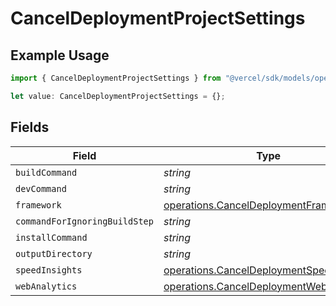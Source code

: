# CancelDeploymentProjectSettings

## Example Usage

```typescript
import { CancelDeploymentProjectSettings } from "@vercel/sdk/models/operations";

let value: CancelDeploymentProjectSettings = {};
```

## Fields

| Field                                                                                                | Type                                                                                                 | Required                                                                                             | Description                                                                                          |
| ---------------------------------------------------------------------------------------------------- | ---------------------------------------------------------------------------------------------------- | ---------------------------------------------------------------------------------------------------- | ---------------------------------------------------------------------------------------------------- |
| `buildCommand`                                                                                       | *string*                                                                                             | :heavy_minus_sign:                                                                                   | N/A                                                                                                  |
| `devCommand`                                                                                         | *string*                                                                                             | :heavy_minus_sign:                                                                                   | N/A                                                                                                  |
| `framework`                                                                                          | [operations.CancelDeploymentFramework](../../models/operations/canceldeploymentframework.md)         | :heavy_minus_sign:                                                                                   | N/A                                                                                                  |
| `commandForIgnoringBuildStep`                                                                        | *string*                                                                                             | :heavy_minus_sign:                                                                                   | N/A                                                                                                  |
| `installCommand`                                                                                     | *string*                                                                                             | :heavy_minus_sign:                                                                                   | N/A                                                                                                  |
| `outputDirectory`                                                                                    | *string*                                                                                             | :heavy_minus_sign:                                                                                   | N/A                                                                                                  |
| `speedInsights`                                                                                      | [operations.CancelDeploymentSpeedInsights](../../models/operations/canceldeploymentspeedinsights.md) | :heavy_minus_sign:                                                                                   | N/A                                                                                                  |
| `webAnalytics`                                                                                       | [operations.CancelDeploymentWebAnalytics](../../models/operations/canceldeploymentwebanalytics.md)   | :heavy_minus_sign:                                                                                   | N/A                                                                                                  |